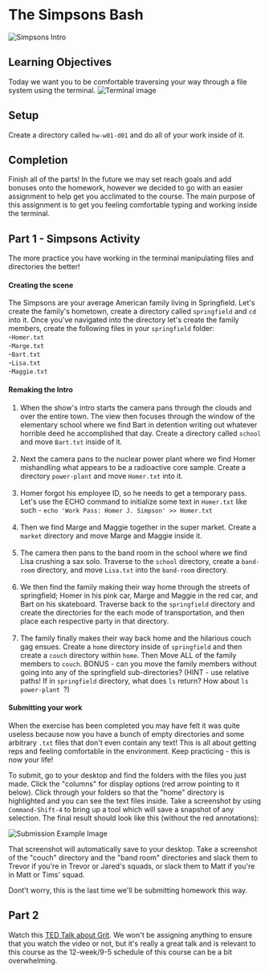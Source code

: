 # The Simpsons Bash

![Simpsons Intro](https://media.giphy.com/media/xT5LMSX0VGG2yHh8ek/giphy.gif)

## Learning Objectives

Today we want you to be comfortable traversing your way through a file system using the terminal.
![Terminal image](https://camo.githubusercontent.com/a5b3ba816df436e40d059312f25d388836d8890c/687474703a2f2f706978616261792e636f6d2f7374617469632f75706c6f6164732f70686f746f2f323031332f30372f31332f31332f34312f626173682d3136313338325f3634302e706e67)
## Setup
Create a directory called `hw-w01-d01` and do all of your work inside of it. 


## Completion
Finish all of the parts! In the future we may set reach goals and add bonuses onto the homework, however we decided to go with an easier assignment to help get you acclimated to the course. The main purpose of this assignment is to get you feeling comfortable typing and working inside the terminal.

## Part 1 - Simpsons Activity
The more practice you have working in the terminal manipulating files and directories the better!

#### Creating the scene
The Simpsons are your average American family living in Springfield. Let's create the family's hometown, create a directory called `springfield` and `cd` into it. Once you've navigated into the directory let's create the family members, create the following files in your `springfield` folder:
<br>
-`Homer.txt`<br>
-`Marge.txt`<br>
-`Bart.txt`<br>
-`Lisa.txt`<br>
-`Maggie.txt`<br>

#### Remaking the Intro
1. When the show's intro starts the camera pans through the clouds and over the entire town. The view then focuses through the window of the elementary school where we find Bart in detention writing out whatever horrible deed he accomplished that day. Create a directory called `school` and move `Bart.txt` inside of it.<br><br>
2. Next the camera pans to the nuclear power plant where we find Homer mishandling what appears to be a radioactive core sample. Create a directory `power-plant` and move `Homer.txt` into it.<br><br>
3. Homer forgot his employee ID, so he needs to get a temporary pass. Let's use the ECHO command to initialize some text in `Homer.txt` like such - ` echo 'Work Pass: Homer J. Simpson' >> Homer.txt `<br><br>
4. Then we find Marge and Maggie together in the super market. Create a `market` directory and move Marge and Maggie inside it.<br><br>
5. The camera then pans to the band room in the school where we find Lisa crushing a sax solo. Traverse to the `school` directory, create a `band-room` directory, and move `Lisa.txt` into the `band-room` directory.<br><br>
6. We then find the family making their way home through the streets of springfield; Homer in his pink car, Marge and Maggie in the red car, and Bart on his skateboard. Traverse back to the `springfield` directory and create the directories for the each mode of transportation, and then place each respective party in that directory.<br><br>
7. The family finally makes their way back home and the hilarious couch gag ensues. Create a `home` directory inside of `springfield` and then create a `couch` directory within `home`. Then Move ALL of the family members to `couch`. BONUS - can you move the family members without going into any of the springfield sub-directories? (HINT - use relative paths! If in `springfield` directory, what does ` ls ` return? How about `ls power-plant `?)

#### Submitting your work
When the exercise has been completed you may have felt it was quite useless because now you have a bunch of empty directories and some arbitrary `.txt` files that don't even contain any text! This is all about getting reps and feeling comfortable in the environment. Keep practicing - this is now your life!

To submit, go to your desktop and find the folders with the files you just made.  Click the "columns" for display options (red arrow pointing to it below). Click through your folders so that the "home" directory is highlighted and you can see the text files inside.  Take a screenshot by using ` Command-Shift-4 ` to bring up a tool which will save a snapshot of any selection. The final result should look like this (without the red annotations):

![Submission Example Image](https://git.generalassemb.ly/wdi-nyc-1-30/hw-w01-d01/blob/master/submission_example.png?raw=true)

That screenshot will automatically save to your desktop.  Take a screenshot of the "couch" directory and the "band room" directories and slack them to Trevor if you're in Trevor or Jared's squads, or slack them to Matt if you're in Matt or Tims' squad.

Dont't worry, this is the last time we'll be submitting homework this way.

## Part 2
Watch this [TED Talk about Grit](http://www.ted.com/talks/angela_lee_duckworth_the_key_to_success_grit?language=en). We won't be assigning anything to ensure that you watch the video or not, but it's really a great talk and is relevant to this course as the 12-week/9-5 schedule of this course can be a bit overwhelming.
